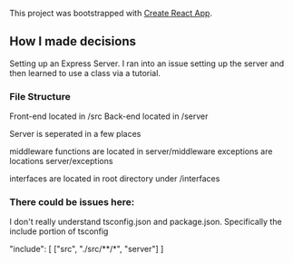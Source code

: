 This project was bootstrapped with [Create React App](https://github.com/facebook/create-react-app).

## How I made decisions

Setting up an Express Server. I ran into an issue setting up the server and then learned to use a class via a tutorial.

### File Structure

Front-end located in /src
Back-end located in /server

Server is seperated in a few places

middleware functions are located in server/middleware
exceptions are locations server/exceptions

interfaces are located in root directory under /interfaces

### There could be issues here:

I don't really understand tsconfig.json and package.json. Specifically the include portion of tsconfig

"include": [
    ["src", "./src/**/*", "server"]
  ]

